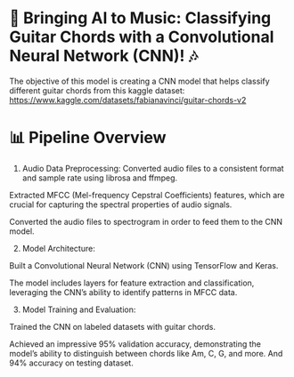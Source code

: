 # 🎸 Bringing AI to Music: Classifying Guitar Chords with a Convolutional Neural Network (CNN)! 🎶
The objective of this model is creating a CNN model that helps classify different guitar chords from this kaggle dataset: https://www.kaggle.com/datasets/fabianavinci/guitar-chords-v2

# 📊 Pipeline Overview
1. Audio Data Preprocessing:
Converted audio files to a consistent format and sample rate using librosa and ffmpeg.

Extracted MFCC (Mel-frequency Cepstral Coefficients) features, which are crucial for capturing the spectral properties of audio signals.

Converted the audio files to spectrogram in order to feed them to the CNN model.

2. Model Architecture:
   
Built a Convolutional Neural Network (CNN) using TensorFlow and Keras.

The model includes layers for feature extraction and classification, leveraging the CNN’s ability to identify patterns in MFCC data.

3. Model Training and Evaluation:

Trained the CNN on labeled datasets with guitar chords.

Achieved an impressive 95% validation accuracy, demonstrating the model’s ability to distinguish between chords like Am, C, G, and more. And 94% accuracy on testing dataset.
